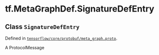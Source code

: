 <div itemscope itemtype="http://developers.google.com/ReferenceObject">
<meta itemprop="name" content="tf.MetaGraphDef.SignatureDefEntry" />
</div>

# tf.MetaGraphDef.SignatureDefEntry

## Class `SignatureDefEntry`





Defined in [`tensorflow/core/protobuf/meta_graph.proto`](https://www.tensorflow.org/code/tensorflow/core/protobuf/meta_graph.proto).

A ProtocolMessage

